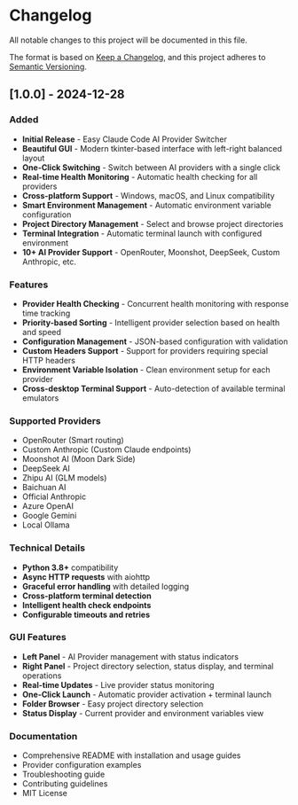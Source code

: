 # Changelog

All notable changes to this project will be documented in this file.

The format is based on [Keep a Changelog](https://keepachangelog.com/en/1.0.0/),
and this project adheres to [Semantic Versioning](https://semver.org/spec/v2.0.0.html).

## [1.0.0] - 2024-12-28

### Added
- **Initial Release** - Easy Claude Code AI Provider Switcher
- **Beautiful GUI** - Modern tkinter-based interface with left-right balanced layout
- **One-Click Switching** - Switch between AI providers with a single click
- **Real-time Health Monitoring** - Automatic health checking for all providers
- **Cross-platform Support** - Windows, macOS, and Linux compatibility
- **Smart Environment Management** - Automatic environment variable configuration
- **Project Directory Management** - Select and browse project directories
- **Terminal Integration** - Automatic terminal launch with configured environment
- **10+ AI Provider Support** - OpenRouter, Moonshot, DeepSeek, Custom Anthropic, etc.

### Features
- **Provider Health Checking** - Concurrent health monitoring with response time tracking
- **Priority-based Sorting** - Intelligent provider selection based on health and speed
- **Configuration Management** - JSON-based configuration with validation
- **Custom Headers Support** - Support for providers requiring special HTTP headers
- **Environment Variable Isolation** - Clean environment setup for each provider
- **Cross-desktop Terminal Support** - Auto-detection of available terminal emulators

### Supported Providers
- OpenRouter (Smart routing)
- Custom Anthropic (Custom Claude endpoints)
- Moonshot AI (Moon Dark Side)
- DeepSeek AI
- Zhipu AI (GLM models)
- Baichuan AI
- Official Anthropic
- Azure OpenAI
- Google Gemini
- Local Ollama

### Technical Details
- **Python 3.8+** compatibility
- **Async HTTP requests** with aiohttp
- **Graceful error handling** with detailed logging
- **Cross-platform terminal detection**
- **Intelligent health check endpoints**
- **Configurable timeouts and retries**

### GUI Features
- **Left Panel** - AI Provider management with status indicators
- **Right Panel** - Project directory selection, status display, and terminal operations
- **Real-time Updates** - Live provider status monitoring
- **One-Click Launch** - Automatic provider activation + terminal launch
- **Folder Browser** - Easy project directory selection
- **Status Display** - Current provider and environment variables view

### Documentation
- Comprehensive README with installation and usage guides
- Provider configuration examples
- Troubleshooting guide
- Contributing guidelines
- MIT License